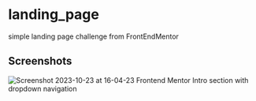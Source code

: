 # landing_page
simple landing page challenge from FrontEndMentor
## Screenshots
![Screenshot 2023-10-23 at 16-04-23 Frontend Mentor Intro section with dropdown navigation](https://github.com/zablon-oigo/landing_page/assets/143833326/59802835-191e-4428-9eba-bfaec3f8beba)
